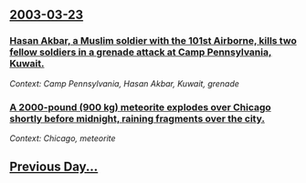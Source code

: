 ## [2003-03-23](/news/2003/03/23/index.md)

### [ Hasan Akbar, a Muslim soldier with the 101st Airborne, kills two fellow soldiers in a grenade attack at Camp Pennsylvania, Kuwait.](/news/2003/03/23/hasan-akbar-a-muslim-soldier-with-the-101st-airborne-kills-two-fellow-soldiers-in-a-grenade-attack-at-camp-pennsylvania-kuwait.md)
_Context: Camp Pennsylvania, Hasan Akbar, Kuwait, grenade_

### [ A 2000-pound (900&nbsp;kg) meteorite explodes over Chicago shortly before midnight, raining fragments over the city.](/news/2003/03/23/a-2000-pound-900-nbsp-kg-meteorite-explodes-over-chicago-shortly-before-midnight-raining-fragments-over-the-city.md)
_Context: Chicago, meteorite_

## [Previous Day...](/news/2003/03/22/index.md)

